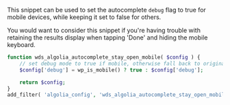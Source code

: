 This snippet can be used to set the autocomplete `debug` flag to true for mobile devices, while keeping it set to false for others.

You would want to consider this snippet if you're having trouble with retaining the results display when tapping 'Done' and hiding the mobile keyboard.

```php
function wds_algolia_autocomplete_stay_open_mobile( $config ) {
	// set debug mode to true if mobile, otherwise fall back to original value, which may also be true, but could be false.
	$config['debug'] = wp_is_mobile() ? true : $config['debug'];

	return $config;
}
add_filter( 'algolia_config', 'wds_algolia_autocomplete_stay_open_mobile' );
```
